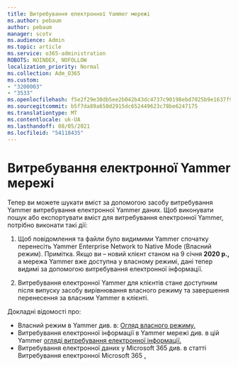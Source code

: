 ```yaml
---
title: Витребування електронної Yammer мережі
ms.author: pebaum
author: pebaum
manager: scotv
ms.audience: Admin
ms.topic: article
ms.service: o365-administration
ROBOTS: NOINDEX, NOFOLLOW
localization_priority: Normal
ms.collection: Adm_O365
ms.custom:
- "3200003"
- "3533"
ms.openlocfilehash: f5e2f29e30db5ee2b042b43dc4737c90198ebd7025b9e1637f922b655a1a3f83
ms.sourcegitcommit: b5f7da89a650d2915dc652449623c78be6247175
ms.translationtype: MT
ms.contentlocale: uk-UA
ms.lasthandoff: 08/05/2021
ms.locfileid: "54118435"
---
```

# <a name="ediscovery-in-yammer-networks"></a>Витребування електронної Yammer мережі

Тепер ви можете шукати вміст за допомогою засобу витребування Yammer витребування електронної Yammer даних.  Щоб виконувати пошук або експортувати вміст для витребування електронної Yammer, потрібно виконати такі дії:

1. Щоб повідомлення та файли було видимими Yammer спочатку перенесіть Yammer Enterprise Network to Native Mode (Власний режим). Примітка. Якщо ви – новий клієнт станом на 9 січня **2020 р.,** а мережа Yammer вже доступна у власному режимі, дані тепер видимі за допомогою витребування електронної інформації.

2. Витребування електронної Yammer для клієнтів стане доступним після випуску засобу вирівнювання власного режиму та завершення перенесення за власним Yammer в клієнті.

Докладні відомості про:

- Власний режим в Yammer див. в: [Огляд власного режиму.](https://docs.microsoft.com/yammer/configure-your-yammer-network/overview-native-mode)
- Витребування електронної інформації в Yammer мережі див. в цій Yammer [огляді витребування електронної інформації.](https://docs.microsoft.com/yammer/manage-security-and-compliance/overview-of-ediscovery)
- Витребування електронної даних у Microsoft 365 див. в статті Витребування електронної Microsoft 365 [.](https://docs.microsoft.com/microsoft-365/compliance/ediscovery)
